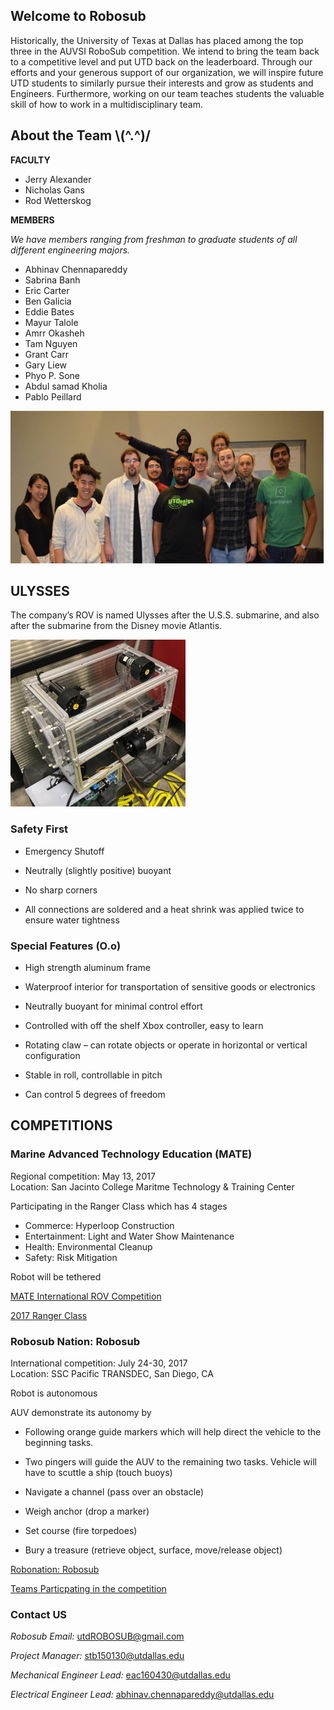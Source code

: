 ## Welcome to Robosub

Historically, the University of Texas at Dallas has placed among the top three in the AUVSI RoboSub competition. We intend to bring the team back to a competitive level and put UTD back on the leaderboard. Through our efforts and your generous support of our organization, we will inspire future UTD students to similarly pursue their interests and grow as students and Engineers. Furthermore, working on our team teaches students the valuable skill of how to work in a multidisciplinary team. 



## About the Team \\(^.^)/
**FACULTY**

- Jerry Alexander
- Nicholas Gans 
- Rod Wetterskog


**MEMBERS**

 *We have members ranging from freshman to graduate students of all different engineering majors.*

- Abhinav Chennapareddy
- Sabrina Banh 
- Eric Carter
- Ben Galicia 
- Eddie Bates
- Mayur Talole
- Amrr Okasheh
- Tam Nguyen
- Grant Carr
- Gary Liew
- Phyo P. Sone
- Abdul samad Kholia
- Pablo Peillard

![Image](assets/images/Robosub_Team.png)


## ULYSSES
The company’s ROV is named Ulysses after the U.S.S. submarine, and also after the submarine from the Disney movie Atlantis.

![Image](assets/images/Robosub.png)

### Safety First 
* Emergency Shutoff

* Neutrally (slightly positive) buoyant

* No sharp corners

* All connections are soldered and a heat shrink was applied twice to ensure water tightness
 

### Special Features (O.o)
* High strength aluminum frame

* Waterproof interior for transportation of sensitive goods or electronics

* Neutrally buoyant for minimal control effort

* Controlled with off the shelf Xbox controller, easy to learn

* Rotating claw – can rotate objects or operate in horizontal or vertical configuration

* Stable in roll, controllable in pitch

* Can control 5 degrees of freedom

## COMPETITIONS 

### Marine Advanced Technology Education (MATE)  

Regional competition: May 13, 2017  
Location: San Jacinto College Maritme Technology & Training Center
 
Participating in the Ranger Class which has 4 stages 

- Commerce: Hyperloop Construction  
- Entertainment: Light and Water Show Maintenance
- Health: Environmental Cleanup  
- Safety: Risk Mitigation  

Robot will be tethered 

[MATE International ROV Competition](http://houston.marinetech2.org/)

[2017 Ranger Class ](http://www.marinetech.org/ranger_2017/)


### Robosub Nation: Robosub 

International competition: July 24-30, 2017  
Location: SSC Pacific TRANSDEC, San Diego, CA

Robot is autonomous 

AUV demonstrate its autonomy by 

- Following orange guide markers which will help direct the vehicle to the beginning tasks. 


- Two pingers will guide the AUV to the remaining two tasks. 
Vehicle will have to scuttle a ship (touch buoys)


- Navigate a channel (pass over an obstacle)


- Weigh anchor (drop a marker)


- Set course (fire torpedoes)


- Bury a treasure (retrieve object, surface, move/release object)

[Robonation: Robosub](http://www.robonation.org/competition/robosub)

[Teams Particpating in the competition](http://www.robonation.org/competition/robosub)



### Contact US 

_Robosub Email:_ [utdROBOSUB@gmail.com](mailto:utdROBOSUB@gmail.com)

_Project Manager:_ [stb150130@utdallas.edu](mailto:stb150130@utdallas.edu)

_Mechanical Engineer Lead:_ [eac160430@utdallas.edu](mailto:eac160430@utdallas.edu) 

_Electrical Engineer Lead:_  [abhinav.chennapareddy@utdallas.edu](mailto:abhinav.chennapareddy@utdallas.edu)






